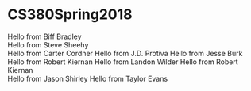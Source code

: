 ﻿# CS380Spring2018

Hello from Biff Bradley  
Hello from Steve Sheehy  
Hello from Carter Cordner
Hello from J.D. Protiva
Hello from Jesse Burk
Hello from Robert Kiernan
Hello from Landon Wilder
Hello from Robert Kiernan	
Hello from Jason Shirley
Hello from Taylor Evans
